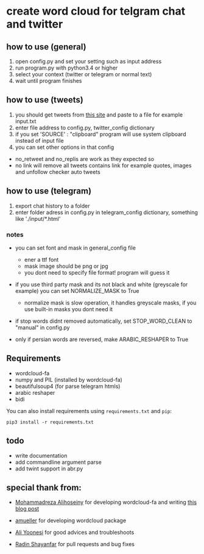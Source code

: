 # create word cloud for telgram chat and twitter


## how to use (general)
1. open config.py and set your setting such as input address
2. run program.py with python3.4 or higher
3. select your context (twitter or telegram or normal text)
4. wait until program finishes



## how to use (tweets)
1. you should get tweets from [this site](https://www.allmytweets.net/) and paste to a file for example input.txt
2. enter file address to config.py, twitter_config dictionary
3. if you set 'SOURCE' : "clipboard" program will use system clipboard instead of input file
4. you can set other options in that config
 + no_retweet and no_replis are work as they expected so
 + no link will remove all tweets contains link for example quotes, images and unfollow checker auto tweets


## how to use (telegram)
1. export chat history to a folder
2. enter folder adress in config.py in telegram_config dictionary, something like './input/*.html'



### notes
+ you can set font and mask in general_config file
  + ener a ttf font
  + mask image should be png or jpg
  + you dont need to specify file format! program will guess it

+ if you use third party mask and its not black and white (greyscale for example) you can set NORMALIZE_MASK to True
  + normalize mask is slow operation, it handles greyscale masks, if you use built-in masks you dont need it

+ if stop words didnt removed automatically, set STOP_WORD_CLEAN to "manual" in config.py
+ only if persian words are reversed, make ARABIC_RESHAPER to True


## Requirements
+ wordcloud-fa
+ numpy and PIL (installed by wordcloud-fa)
+ beautifulsoup4 (for parse telegram htmls)
+ arabic reshaper
+ bidi

You can also  install requirements using `requirements.txt` and `pip`:

    pip3 install -r requirements.txt

## todo
+ write documentation
+ add commandline argument parse
+ add twint support in abr.py

## special thank from:

+ [Mohammadreza Alihoseiny](https://github.com/alihoseiny/) for developing wordcloud-fa and writing [this blog post](https://blog.alihoseiny.ir/%DA%86%DA%AF%D9%88%D9%86%D9%87-%D8%A8%D8%A7-%D9%BE%D8%A7%DB%8C%D8%AA%D9%88%D9%86-%D8%A7%D8%A8%D8%B1-%DA%A9%D9%84%D9%85%D8%A7%D8%AA-%D9%81%D8%A7%D8%B1%D8%B3%DB%8C-%D8%A8%D8%B3%D8%A7%D8%B2%DB%8C%D9%85%D8%9F/)

+ [amueller](https://github.com/amueller) for developing wordcloud package

+ [Ali Yoonesi](https://github.com/AYoonesi) for good advices and troubleshoots

+ [Radin Shayanfar](https://github.com/radinshayanfar) for pull requests and bug fixes
